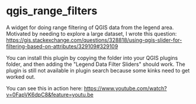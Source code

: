 # qgis_range_filters
A widget for doing range filtering of QGIS data from the legend area. Motivated by needing to explore a large dataset, I wrote this question: https://gis.stackexchange.com/questions/328818/using-qgis-slider-for-filtering-based-on-attributes/329109#329109

You can install this plugin by copying the folder into  your QGIS plugins folder, and then adding the "Legend Data Filter Sliders" should work. The plugin is still not available in plugin search because some kinks need to get worked out.

You can see this in action here: https://www.youtube.com/watch?v=0FapVK6dpC8&feature=youtu.be
